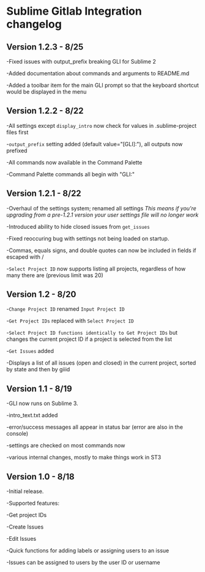 Sublime Gitlab Integration changelog
====================================

Version 1.2.3 - 8/25
------------------------------------
-Fixed issues with output_prefix breaking GLI for Sublime 2

-Added documentation about commands and arguments to README.md

-Added a toolbar item for the main GLI prompt so that the keyboard shortcut would be displayed in the menu

Version 1.2.2 - 8/22
------------------------------------
-All settings except `display_intro` now check for values in .sublime-project files first

-`output_prefix` setting added (default value="[GLI]:"), all outputs now prefixed

-All commands now available in the Command Palette

  -Command Palette commands all begin with "GLI:"

Version 1.2.1 - 8/22
------------------------------------
-Overhaul of the settings system; renamed all settings _This means if you're upgrading from a pre-1.2.1 version your user settings file will no longer work_

-Introduced ability to hide closed issues from `get_issues`

-Fixed reoccuring bug with settings not being loaded on startup.

-Commas, equals signs, and double quotes can now be included in fields if escaped with /

-`Select Project ID` now supports listing all projects, regardless of how many there are (previous limit was 20)

Version 1.2 - 8/20
------------------------------------
-`Change Project ID` renamed `Input Project ID`

-`Get Project IDs` replaced with `Select Project ID`

  -`Select Project ID functions identically to Get Project IDs` but changes the current project ID if a project is selected from the list

-`Get Issues` added

  -Displays a list of all issues (open and closed) in the current project, sorted by state and then by giiid

Version 1.1 - 8/19
------------------------------------
-GLI now runs on Sublime 3.

-intro_text.txt added

-error/success messages all appear in status bar (error are also in the console)

-settings are checked on most commands now

-various internal changes, mostly to make things work in ST3

Version 1.0 - 8/18
------------------------------------
-Initial release. 

-Supported features:

  -Get project IDs

  -Create Issues

  -Edit Issues

  -Quick functions for adding labels or assigning users to an issue
  
  -Issues can be assigned to users by the user ID or username
